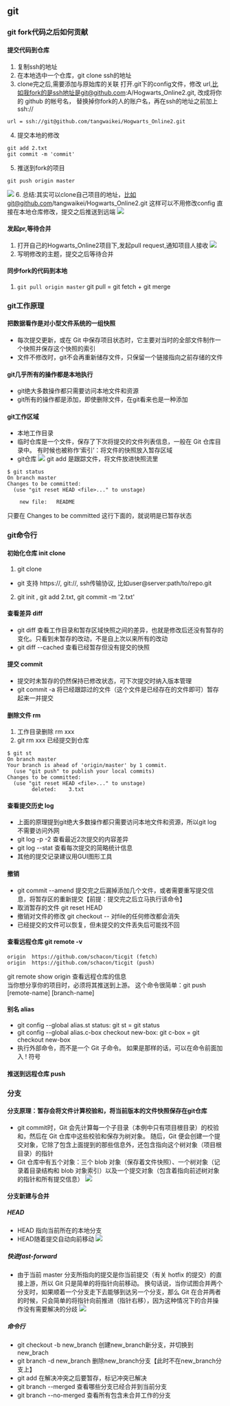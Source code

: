 ## git
### git fork代码之后如何贡献
#### 提交代码到仓库
1. 复制ssh的地址
2. 在本地选中一个仓库，git clone ssh的地址
3. clone完之后,需要添加与原始库的关联
打开.git下的config文件，修改 url,比如我fork的是ssh地址是git@github.com:A/Hogwarts_Online2.git,
改成将你的 github 的帐号名， 替换掉你fork的人的账户名，再在ssh的地址之前加上ssh://
```
url = ssh://git@github.com/tangwaikei/Hogwarts_Online2.git
```
4. 提交本地的修改
```
git add 2.txt
git commit -m 'commit'
```
5. 推送到fork的项目
```
git push origin master
```
![](https://github.com/tangwaikei/tangwaikei.github.io/blob/master/img/git-push.PNG)
6. 总结:其实可以clone自己项目的地址，比如git@github.com/tangwaikei/Hogwarts_Online2.git 这样可以不用修改config
直接在本地仓库修改，提交之后推送到远端
![](https://github.com/tangwaikei/tangwaikei.github.io/blob/master/img/%E5%8F%A6%E4%B8%80%E7%A7%8D%E6%96%B9%E6%B3%95.PNG)
#### 发起pr,等待合并
1. 打开自己的Hogwarts_Online2项目下,发起pull request,通知项目人接收
![](https://github.com/tangwaikei/tangwaikei.github.io/blob/master/img/pr.png)
2. 写明修改的主题，提交之后等待合并
#### 同步fork的代码到本地
1. ```git pull origin master```
git pull = git fetch + git merge 
### git工作原理
#### 把数据看作是对小型文件系统的一组快照
- 每次提交更新，或在 Git 中保存项目状态时，它主要对当时的全部文件制作一个快照并保存这个快照的索引
- 文件不修改时，git不会再重新储存文件，只保留一个链接指向之前存储的文件
#### git几乎所有的操作都是本地执行
- git绝大多数操作都只需要访问本地文件和资源
- git所有的操作都是添加，即使删除文件，在git看来也是一种添加
#### git工作区域
- 本地工作目录
- 临时仓库是一个文件，保存了下次将提交的文件列表信息，一般在 Git 仓库目录中。 有时候也被称作‘索引’：将文件的快照放入暂存区域
- git仓库
![](https://progit.bootcss.com/images/areas.png)
git add 是跟踪文件，将文件放进快照流里
```
$ git status
On branch master
Changes to be committed:
  (use "git reset HEAD <file>..." to unstage)

    new file:   README
```
只要在 Changes to be committed 这行下面的，就说明是已暂存状态
### git命令行
#### 初始化仓库 init clone
1. git clone
  - git 支持 https://, git://, ssh传输协议, 比如user@server:path/to/repo.git
2. git init , git add 2.txt, git commit -m '2.txt'
#### 查看差异 diff
- git diff 查看工作目录和暂存区域快照之间的差异，也就是修改后还没有暂存的变化。只看到未暂存的改动，不是自上次以来所有的改动
- git diff --cached 查看已经暂存但没有提交的快照
#### 提交 commit
- 提交时未暂存的仍然保持已修改状态，可下次提交时纳入版本管理
- git commit -a 将已经跟踪过的文件（这个文件是已经存在的文件即可）暂存起来一并提交
#### 删除文件 rm
1. 工作目录删除 rm xxx 
2. git rm xxx 已经提交到仓库
```
$ git st
On branch master
Your branch is ahead of 'origin/master' by 1 commit.
  (use "git push" to publish your local commits)
Changes to be committed:
  (use "git reset HEAD <file>..." to unstage)
        deleted:    3.txt
```
#### 查看提交历史 log
- 上面的原理提到git绝大多数操作都只需要访问本地文件和资源，所以git log 不需要访问外网
- git log -p -2 查看最近2次提交的内容差异
- git log --stat 查看每次提交的简略统计信息
- 其他的提交记录建议用GUI图形工具
#### 撤销
- git commit --amend 提交完之后漏掉添加几个文件，或者需要重写提交信息，将暂存区的重新提交【前提：提交完之后立马执行该命令】
- 取消暂存的文件 git reset HEAD <file>
- 撤销对文件的修改 git checkout -- <file> 对file的任何修改都会消失
- 已经提交的文件可以恢复，但未提交的文件丢失后可能找不回
#### 查看远程仓库 git remote -v
```
origin	https://github.com/schacon/ticgit (fetch)
origin	https://github.com/schacon/ticgit (push)
```
git remote show origin 查看远程仓库的信息  
当你想分享你的项目时，必须将其推送到上游。 这个命令很简单：git push [remote-name] [branch-name]
#### 别名 alias 
- git config --global alias.st status: git st = git status
- git config --global alias.c-box checkout new-box: git c-box = git checkout new-box
- 执行外部命令，而不是一个 Git 子命令。 如果是那样的话，可以在命令前面加入 ! 符号
#### 推送到远程仓库 push
### 分支
#### 分支原理：暂存会将文件计算校验和，将当前版本的文件快照保存在git仓库 
- git commit时，Git 会先计算每一个子目录（本例中只有项目根目录）的校验和，然后在 Git 仓库中这些校验和保存为树对象。 随后，Git 便会创建一个提交对象，它除了包含上面提到的那些信息外，还包含指向这个树对象（项目根目录）的指针 
- Git 仓库中有五个对象：三个 blob 对象（保存着文件快照）、一个树对象（记录着目录结构和 blob 对象索引）以及一个提交对象（包含着指向前述树对象的指针和所有提交信息）
![](https://progit.bootcss.com/images/commit-and-tree.png)
#### 分支新建与合并  
##### HEAD  
- HEAD 指向当前所在的本地分支  
- HEAD随着提交自动向前移动
![](https://progit.bootcss.com/images/checkout-master.png)
##### 快进fast-forward
- 由于当前 master 分支所指向的提交是你当前提交（有关 hotfix 的提交）的直接上游，所以 Git 只是简单的将指针向前移动。 换句话说，当你试图合并两个分支时，如果顺着一个分支走下去能够到达另一个分支，那么 Git 在合并两者的时候，只会简单的将指针向前推进（指针右移），因为这种情况下的合并操作没有需要解决的分歧
![](https://progit.bootcss.com/images/advance-testing.png)  
##### 命令行  
- git checkout -b new_branch 创建new_branch新分支，并切换到new_brach
- git branch -d new_branch 删除new_branch分支【此时不在new_branch分支上】  
- git add 在解决冲突之后要暂存，标记冲突已解决
- git branch --merged 查看哪些分支已经合并到当前分支
- git branch --no-merged 查看所有包含未合并工作的分支  
